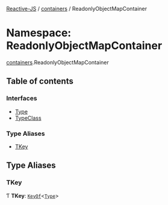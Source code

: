 [Reactive-JS](../README.md) / [containers](containers.md) / ReadonlyObjectMapContainer

# Namespace: ReadonlyObjectMapContainer

[containers](containers.md).ReadonlyObjectMapContainer

## Table of contents

### Interfaces

- [Type](../interfaces/containers.ReadonlyObjectMapContainer.Type.md)
- [TypeClass](../interfaces/containers.ReadonlyObjectMapContainer.TypeClass.md)

### Type Aliases

- [TKey](containers.ReadonlyObjectMapContainer.md#tkey)

## Type Aliases

### TKey

Ƭ **TKey**: [`KeyOf`](containers.KeyedContainers.md#keyof)<[`Type`](../interfaces/containers.ReadonlyObjectMapContainer.Type.md)\>
